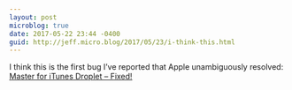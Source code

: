 ```yaml
---
layout: post
microblog: true
date: 2017-05-22 23:44 -0400
guid: http://jeff.micro.blog/2017/05/23/i-think-this.html
---
```

I think this is the first bug I’ve reported that Apple unambiguously resolved: [Master for iTunes Droplet – Fixed!](https://jeffvautin.com/2017/05/mastered-for-itunes-droplet-fixed/)
